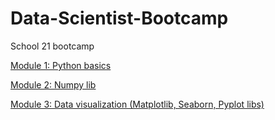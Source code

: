 # Data-Scientist-Bootcamp

School 21 bootcamp

[Module 1: Python basics](https://github.com/kvther1ne/Data-Scientist-Bootcamp/tree/main/module_1)

[Module 2: Numpy lib](https://www.google.com)

[Module 3: Data visualization (Matplotlib, Seaborn, Pyplot libs)](https://www.google.com)

